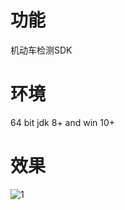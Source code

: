 ﻿# 功能
机动车检测SDK

# 环境
64 bit jdk 8+ and win 10+

# 效果
![1](https://github.com/yemuzi/vehicle/blob/master/samplecode/out.jpg) 

